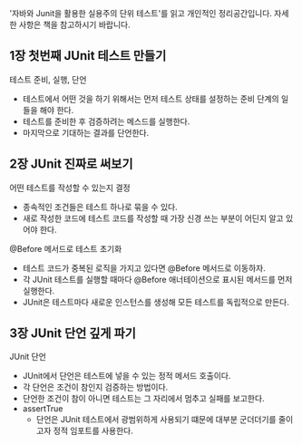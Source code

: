 '자바와 Junit을 활용한 실용주의 단위 테스트'를 읽고 개인적인 정리공간입니다. 자세한 사항은 책을 참고하시기 바랍니다.

## 1장 첫번째 JUnit 테스트 만들기
테스트 준비, 실행, 단언
- 테스트에서 어떤 것을 하기 위해서는 먼저 테스트 상태를 설정하는 준비 단계의 일들을 해야 한다. 
- 테스트를 준비한 후 검증하려는 메스드를 실행한다.
- 마지막으로 기대하는 결과를 단언한다. 

## 2장 JUnit 진짜로 써보기
어떤 테스트를 작성할 수 있는지 결정
- 종속적인 조건들은 테스트 하나로 묶을 수 있다.
- 새로 작성한 코드에 테스트 코드를 작성할 때 가장 신경 쓰는 부분이 어딘지 알고 있어야 한다.

@Before 메서드로 테스트 초기화
- 테스트 코드가 중복된 로직을 가지고 있다면 @Before 메서드로 이동하자.
- 각 JUnit 테스트를 실행할 때마다 @Before 애너테이션으로 표시된 메서드를 먼저 실행한다. 
- JUnit은 테스트마다 새로운 인스턴스를 생성해 모든 테스트를 독립적으로 만든다. 

## 3장 JUnit 단언 깊게 파기
JUnit 단언
- JUnit에서 단언은 테스트에 넣을 수 있는 정적 메서드 호출이다. 
- 각 단언은 조건이 참인지 검증하는 방법이다. 
- 단언한 조건이 참이 아니면 테스트는 그 자리에서 멈추고 실패를 보고한다. 
- assertTrue
  - 단언은 JUnit 테스트에서 광범위하게 사용되기 떄문에 대부분 군더더기를 줄이고자 정적 임포트를 사용한다. 
